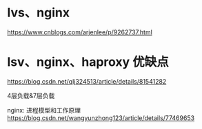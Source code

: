 # lvs、nginx

https://www.cnblogs.com/arjenlee/p/9262737.html

# lsv、nginx、haproxy 优缺点

https://blog.csdn.net/qlj324513/article/details/81541282

4层负载&7层负载


nginx: 进程模型和工作原理
https://blog.csdn.net/wangyunzhong123/article/details/77469653